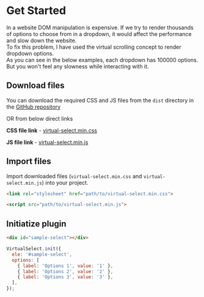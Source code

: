 # Get Started

In a website DOM manipulation is expensive. If we try to render thousands of options to choose from in a dropdown, it would affect the performance and slow down the website.\
To fix this problem, I have used the virtual scrolling concept to render dropdown options.\
As you can see in the below examples, each dropdown has 100000 options. But you won't feel any slowness while interacting with it.

<div class="get-started-select">
  <div id="single-select" class="select-ele"></div>
  <div id="multiple-select" class="select-ele"></div>
</div>

## Download files
You can download the required CSS and JS files from the `dist` directory in the [GitHub repository](https://github.com/{{repo}})

OR from below direct links

**CSS file link** - [virtual-select.min.css](https://raw.githubusercontent.com/{{repo}}/master/dist/virtual-select.min.css)

**JS file link** - [virtual-select.min.js](https://raw.githubusercontent.com/{{repo}}/master/dist/virtual-select.min.js)

## Import files

Import downloaded files (`virtual-select.min.css` and `virtual-select.min.js`) into your project.

```html
<link rel="stylesheet" href="path/to/virtual-select.min.css">
```

```html
<script src="path/to/virtual-select.min.js">
```

## Initiatize plugin

```html
<div id="sample-select"></div>
```

```js
VirtualSelect.init({
  ele: '#sample-select',
  options: [
    { label: 'Options 1', value: '1' },
    { label: 'Options 2', value: '2' },
    { label: 'Options 3', value: '3' },
  ],
});
```

<script>
  initPageGetStarted();
</script>